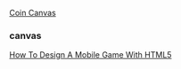 [Coin Canvas](http://gyf1.com/coin_canvas)

### canvas
[How To Design A Mobile Game With HTML5](http://www.smashingmagazine.com/2012/10/design-your-own-mobile-game/)
